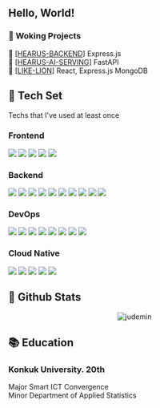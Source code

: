 <h2 align="left">Hello, World! </h2>

### 🔭 Woking Projects <br/>
💬 [[HEARUS-BACKEND](https://github.com/GOORM-TEAM-Hearus/HEARUS-BACKEND)] Express.js <br/>
💬 [[HEARUS-AI-SERVING](https://github.com/GOORM-TEAM-Hearus/HEARUS-AI-SERVING)] FastAPI <br/>
🦁 [[LIKE-LION](https://github.com/judemin/LIKE-LION-FRONT.git)] React, Express.js MongoDB <br/>

## :wrench: Tech Set
Techs that I've used at least once <br/>

### Frontend
<div style="display: inline;">
    <img src="https://img.shields.io/badge/Vue.js-grey?style=for-the-badge&logo=vue.js"/>
 	<img src="https://img.shields.io/badge/react-grey?style=for-the-badge&logo=react"/>
<img src="https://img.shields.io/badge/android-grey?style=for-the-badge&logo=android"/>
<img src="https://img.shields.io/badge/flutter-grey?style=for-the-badge&logo=flutter"/>
<img src="https://img.shields.io/badge/unity-grey?style=for-the-badge&logo=unity"/>
    </div>

### Backend
<img src="https://img.shields.io/badge/node.js-grey?style=for-the-badge&logo=nodedotjs"/>
<img src="https://img.shields.io/badge/express.js-grey?style=for-the-badge&logo=express"/>

<img src="https://img.shields.io/badge/django-grey?style=for-the-badge&logo=django"/>
<img src="https://img.shields.io/badge/fastapi-grey?style=for-the-badge&logo=fastapi"/>
<img src="https://img.shields.io/badge/spring-grey?style=for-the-badge&logo=spring"/>
<img src="https://img.shields.io/badge/spring boot-grey?style=for-the-badge&logo=springboot"/>

<img src="https://img.shields.io/badge/firebase-grey?style=for-the-badge&logo=firebase"/>
<img src="https://img.shields.io/badge/mysql-grey?style=for-the-badge&logo=mysql"/>
<img src="https://img.shields.io/badge/maria db-grey?style=for-the-badge&logo=mariadb"/>
<img src="https://img.shields.io/badge/mongo db-grey?style=for-the-badge&logo=mongodb"/>

### DevOps
<img src="https://img.shields.io/badge/netlify-grey?style=for-the-badge&logo=netlify"/>
<img src="https://img.shields.io/badge/vercel-grey?style=for-the-badge&logo=vercel"/>
<img src="https://img.shields.io/badge/koyeb-grey?style=for-the-badge&logo=koyeb"/>
<img src="https://img.shields.io/badge/jenkins-grey?style=for-the-badge&logo=jenkins"/>
<img src="https://img.shields.io/badge/argo CD-grey?style=for-the-badge&logo=argo"/>
<img src="https://img.shields.io/badge/github actions-grey?style=for-the-badge&logo=githubactions"/>
<img src="https://img.shields.io/badge/prometheus-grey?style=for-the-badge&logo=prometheus"/>
<img src="https://img.shields.io/badge/grafana-grey?style=for-the-badge&logo=grafana"/>

### Cloud Native
<img src="https://img.shields.io/badge/docker-grey?style=for-the-badge&logo=docker"/>
<img src="https://img.shields.io/badge/kubernetes-grey?style=for-the-badge&logo=kubernetes"/>
<img src="https://img.shields.io/badge/aws-grey?style=for-the-badge&logo=amazonaws"/>
<img src="https://img.shields.io/badge/amazon eks-grey?style=for-the-badge&logo=amazoneks"/>
<img src="https://img.shields.io/badge/terraform-grey?style=for-the-badge&logo=terraform"/>

</tr>

<br/>  

## :vhs: Github Stats  
<div align="center"><img src="https://github-readme-stats.vercel.app/api?username=judemin&show_icons=true&locale=en" alt="judemin" align="center" /></div>  

## :books: Education
### Konkuk University. 20th <br/>
Major  Smart ICT Convergence <br/>
Minor  Department of Applied Statistics <br/>
